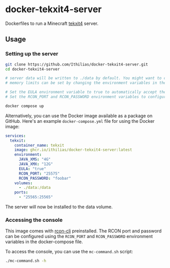 # docker-tekxit4-server

Dockerfiles to run a Minecraft [tekxit4](https://www.technicpack.net/modpack/tekxit-4-official.1921233) server.

## Usage

### Setting up the server

```sh
git clone https://github.com/Ithilias/docker-tekxit4-server.git
cd docker-tekxit4-server

# server data will be written to ./data by default. You might want to change the volume before you continue.
# memory limits can be set by changing the environment variables in the compose file.

# Set the EULA environment variable to true to automatically accept the Minecraft EULA.
# Set the RCON_PORT and RCON_PASSWORD environment variables to configure the RCON port and password.

docker compose up
```

Alternatively, you can use the Docker image available as a package on GitHub.
Here's an example `docker-compose.yml` file for using the Docker image:

```yaml
services:
  tekxit:
    container_name: tekxit
    image: ghcr.io/ithilias/docker-tekxit4-server:latest
    environment:
      JAVA_XMS: "4G"
      JAVA_XMX: "12G"
      EULA: "true"
      RCON_PORT: "25575"
      RCON_PASSWORD: "foobar"
    volumes:
      - ./data:/data
    ports:
      - "25565:25565"
```

The server will now be installed to the data volume.

### Accessing the console

This image comes with [rcon-cli](https://github.com/itzg/rcon-cli) preinstalled. The RCON port and password can be configured using the `RCON_PORT` and `RCON_PASSWORD` environment variables in the docker-compose file.

To access the console, you can use the `mc-command.sh` script:

```sh
./mc-command.sh -h
```